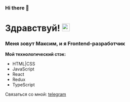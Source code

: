 ### Hi there 👋


# Здравствуй! <img src="https://media.giphy.com/media/hvRJCLFzcasrR4ia7z/giphy.gif" width="25px">

### Меня зовут Максим, и я Frontend-разработчик

**Мой технологический стэк:**
* HTML|CSS
* JavaScript
* React
* Redux
* TypeScript

Связаться со мной: [telegram](https://t.me/canzit)



<!--
**canzitis/canzitis** is a ✨ _special_ ✨ repository because its `README.md` (this file) appears on your GitHub profile.

Here are some ideas to get you started:

- 🔭 I’m currently working on ...
- 🌱 I’m currently learning ...
- 👯 I’m looking to collaborate on ...
- 🤔 I’m looking for help with ...
- 💬 Ask me about ...
- 📫 How to reach me: ...
- 😄 Pronouns: ...
- ⚡ Fun fact: ...
-->
